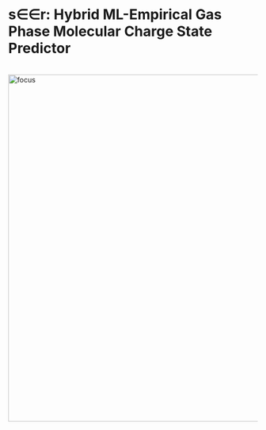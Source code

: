 # s∈∈r: Hybrid ML-Empirical Gas Phase Molecular Charge State Predictor


<br /><img align = "center" width="700" alt="focus" src="https://github.com/user-attachments/assets/917ed8d7-1fee-4ec8-b81c-546e331edf75">
<br />
<br />

